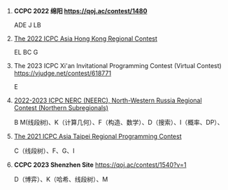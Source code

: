 1. **CCPC 2022 绵阳 https://qoj.ac/contest/1480** 

   ADE J LB

2. [The 2022 ICPC Asia Hong Kong Regional Contest](https://qoj.ac/contest/1099)

   EL BC G

3. The 2023 ICPC Xi'an Invitational Programming Contest (Virtual Contest) https://vjudge.net/contest/618771

   E

4. [2022-2023 ICPC NERC (NEERC), North-Western Russia Regional Contest (Northern Subregionals)](https://codeforces.com/gym/104012)

   B M(线段树)、K（计算几何）、F（构造、数学）、D（搜索）、I（概率、DP）、

5. [The 2021 ICPC Asia Taipei Regional Programming Contest](https://codeforces.com/gym/103443)

   C（线段树）、F、G、I

6. **CCPC 2023 Shenzhen Site** https://qoj.ac/contest/1540?v=1

   D（博弈）、K（哈希、线段树）、M